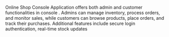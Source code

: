 Online Shop Console Application offers both admin and customer functionalities in console . Admins can manage inventory, process orders, and monitor sales, while customers can browse products, place orders, and track their purchases. Additional features include secure login authentication, real-time stock updates
